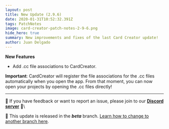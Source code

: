```yaml
---
layout: post
title: New Update (2.9.6)
date: 2020-01-31T10:52:32.391Z
tags: PatchNotes
image: card-creator-patch-notes-2-9-6.png
hide_hero: true
summary: New improvements and fixes of the last Card Creator update!
author: Juan Delgado
---
```

<!--StartFragment-->

**New Features**

* Add .cc file associations to CardCreator.


**Important**: CardCreator will register the file associations for the .cc files automatically when you open the app. From that moment, you can now open your projects by opening the .cc files directly!

---

📌 If you have feedback or want to report an issue, please join to our **[Discord server](http://discord.gg/pixelatto)** 💬\

📌 This update is released in the ***beta*** branch. [Learn how to change to another branch here](/blog/beta-and-legacy-versions).